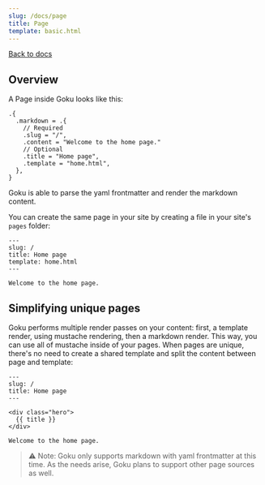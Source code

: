 ```yaml
---
slug: /docs/page
title: Page
template: basic.html
---
```


[Back to docs](/docs)


## Overview

A Page inside Goku looks like this:

```
.{
  .markdown = .{
    // Required
    .slug = "/",
    .content = "Welcome to the home page."
    // Optional
    .title = "Home page",
    .template = "home.html",
  },
}
```

Goku is able to parse the yaml frontmatter and render the markdown content.

You can create the same page in your site by creating a file in your site's `pages` folder:

```
---
slug: /
title: Home page
template: home.html
---

Welcome to the home page.
```

## Simplifying unique pages

Goku performs multiple render passes on your content: first, a template render, using mustache rendering, then a markdown render. This way, you can use all of mustache inside of your pages. When pages are unique, there's no need to create a shared template and split the content between page and template:

```
---
slug: /
title: Home page
---

<div class="hero">
  {{ title }}
</div>

Welcome to the home page.
```


> :warning: Note: Goku only supports markdown with yaml frontmatter at this time. As the needs arise, Goku plans to support other page sources as well.


